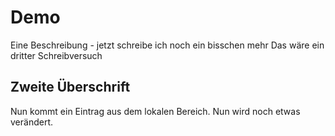 # Demo

Eine Beschreibung - jetzt schreibe ich noch ein bisschen mehr
Das wäre ein dritter Schreibversuch

## Zweite Überschrift

Nun kommt ein Eintrag aus dem lokalen Bereich.
Nun wird noch etwas verändert.